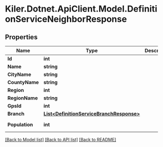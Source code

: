 # Kiler.Dotnet.ApiClient.Model.DefinitionServiceNeighborResponse

## Properties

Name | Type | Description | Notes
------------ | ------------- | ------------- | -------------
**Id** | **int** |  | [optional] 
**Name** | **string** |  | [optional] 
**CityName** | **string** |  | [optional] 
**CountyName** | **string** |  | [optional] 
**Region** | **int** |  | [optional] 
**RegionName** | **string** |  | [optional] 
**GpsId** | **int** |  | [optional] 
**Branch** | [**List&lt;DefinitionServiceBranchResponse&gt;**](DefinitionServiceBranchResponse.md) |  | [optional] 
**Population** | **int** |  | [optional] [readonly] 

[[Back to Model list]](../README.md#documentation-for-models) [[Back to API list]](../README.md#documentation-for-api-endpoints) [[Back to README]](../README.md)


